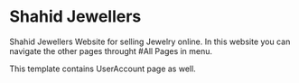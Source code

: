 # Shahid Jewellers
Shahid Jewellers Website for selling Jewelry online.
In this website you can navigate the other pages throught #All Pages in menu.

This template contains UserAccount page as well.


